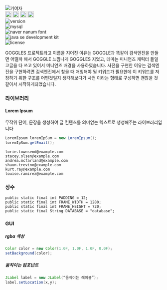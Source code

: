 ![기여자](https://img.shields.io/static/v1?label=프로젝트&message=참여자&color=orange) <br> <img style="display:inline;" class="avatar" src="https://avatars2.githubusercontent.com/u/59803478?s=40&amp;v=4" width="20" height="20" alt="@32Lab"> <img style="display:inline" class="avatar" src="https://avatars1.githubusercontent.com/u/61299324?s=64&v=4" width="20" height="20" alt="@JOMEYONGYOON"> <img style="display:inline" class="avatar" src="https://avatars3.githubusercontent.com/u/42179250?s=64&v=4" width="20" height="20" alt="@power8128"> <img style="display:inline;" class="avatar" src="https://avatars1.githubusercontent.com/u/61398188?s=64&v=4" width="20" height="20" alt="@thm121"> <br>![version](https://img.shields.io/badge/버젼-v1.0b-yellow)<br> ![mysql](https://img.shields.io/badge/DB-MySQL8.0_Community_Server-blue) <br>![naver nanum font](https://img.shields.io/badge/폰트-네이버_나눔폰트-green) <br>![java se development kit](https://img.shields.io/badge/자바-1.8-red) <br>![license](https://img.shields.io/badge/라이센스-MIT-purple) 

<p>
GOGGLES 프로젝트라고 이름을 지어진 이유는 GOGGLE과 똑같이 검색엔진을 만들면 어떨까 해서 GOGGLE 느낌나게 GOGGLES 지었고, 테마는 미니언즈 캐릭터 들일 고글을 다 쓰고 있어서 미니언즈 배경을 사용하였습니다. 사전을 구현한 이유는 검색엔진을 구현하려면 검색엔진에서 찾을 때 매칭해야 될 키워드가 필요한데 이 키워드를 저장하기 위한 구조를 어떤것일지 생각해보다가 사전 이라는 형태로 구성하면 괜찮을 것 같아서 시작하게되었습니다.
</p>

### 라이브러리
#### Lorem Ipsum
무작위 단어, 문장을 생성하여 글 컨텐츠를 의미없는 텍스트로 생성해주는 라이브러리입니다
```Java
LoremIpsum loremIpSum = new LoremIpsum();
loremIpSum.getEmail();
```
```
lorie.townsend@example.com
stacey.olsen@example.com
andrea.mcfarland@example.com
shaun.trevino@example.com
kurt.ray@example.com
louise.ramirez@example.com
```

### 상수
```
public static final int PADDING = 12;
public static final int FRAME_WIDTH = 1280;
public static final int FRAME_HEIGHT = 720;
public static final String DATABASE = "database";
```

### GUI
##### rgba 색상
```Java
Color color = new Color(1.0F, 1.0F, 1.0F, 0.0F);
setBackground(color);
```

##### 움직이는 컴포넌트
```Java
JLabel label = new JLabel(“움직이는 레이블”);
label.setLocation(x,y);
```

